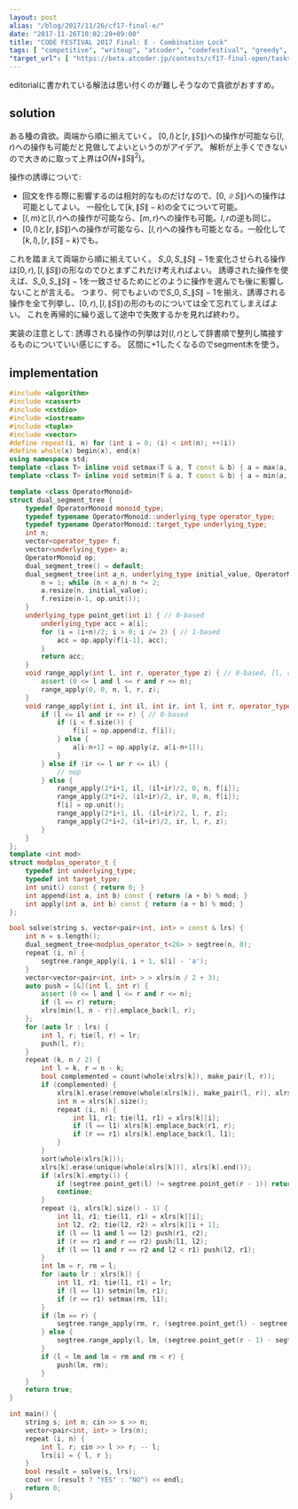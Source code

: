 ```yaml
---
layout: post
alias: "/blog/2017/11/26/cf17-final-e/"
date: "2017-11-26T10:02:29+09:00"
title: "CODE FESTIVAL 2017 Final: E - Combination Lock"
tags: [ "competitive", "writeup", "atcoder", "codefestival", "greedy", "interval", "segment-tree" ]
"target_url": [ "https://beta.atcoder.jp/contests/cf17-final-open/tasks/cf17_final_e" ]
---
```


editorialに書かれている解法は思い付くのが難しそうなので貪欲がおすすめ。

## solution

ある種の貪欲。両端から順に揃えていく。
$[0, l)$と$[r, \|S\|)$への操作が可能なら$[l, r)$への操作も可能だと見做してよいというのがアイデア。
解析が上手くできないので大きめに取って上界は$O(N + \|S\|^2)$。

操作の誘導について:

-   回文を作る際に影響するのは相対的なものだけなので、$[0, \|S\|)$への操作は可能としてよい。 一般化して$[k, \|S\| - k)$の全てについて可能。
-   $[l, m)$と$[l, r)$への操作が可能なら、$[m, r)$への操作も可能。$l, r$の逆も同じ。
-   $[0, l)$と$[r, \|S\|)$への操作が可能なら、$[l, r)$への操作も可能となる。一般化して$[k, l), [r, \|S\| - k)$でも。

これを踏まえて両端から順に揃えていく。
$S\_0, S\_{\|S\| - 1}$を変化させられる操作は$[0, r), [l, \|S\|)$の形なのでひとまずこれだけ考えればよい。
誘導された操作を使えば、$S\_0, S\_{\|S\| - 1}$を一致させるためにどのように操作を選んでも後に影響しないことが言える。
つまり、何でもよいので$S\_0, S\_{\|S\| - 1}$を揃え、誘導される操作を全て列挙し、$[0, r), [l, \|S\|)$の形のものについては全て忘れてしまえばよい。
これを再帰的に繰り返して途中で失敗するかを見れば終わり。

実装の注意として:
誘導される操作の列挙は対$(l, r)$として辞書順で整列し隣接するものについていい感じにする。
区間に$+1$したくなるのでsegment木を使う。

## implementation

``` c++
#include <algorithm>
#include <cassert>
#include <cstdio>
#include <iostream>
#include <tuple>
#include <vector>
#define repeat(i, n) for (int i = 0; (i) < int(n); ++(i))
#define whole(x) begin(x), end(x)
using namespace std;
template <class T> inline void setmax(T & a, T const & b) { a = max(a, b); }
template <class T> inline void setmin(T & a, T const & b) { a = min(a, b); }

template <class OperatorMonoid>
struct dual_segment_tree {
    typedef OperatorMonoid monoid_type;
    typedef typename OperatorMonoid::underlying_type operator_type;
    typedef typename OperatorMonoid::target_type underlying_type;
    int n;
    vector<operator_type> f;
    vector<underlying_type> a;
    OperatorMonoid op;
    dual_segment_tree() = default;
    dual_segment_tree(int a_n, underlying_type initial_value, OperatorMonoid const & a_op = OperatorMonoid()) : op(a_op) {
        n = 1; while (n < a_n) n *= 2;
        a.resize(n, initial_value);
        f.resize(n-1, op.unit());
    }
    underlying_type point_get(int i) { // 0-based
        underlying_type acc = a[i];
        for (i = (i+n)/2; i > 0; i /= 2) { // 1-based
            acc = op.apply(f[i-1], acc);
        }
        return acc;
    }
    void range_apply(int l, int r, operator_type z) { // 0-based, [l, r)
        assert (0 <= l and l <= r and r <= n);
        range_apply(0, 0, n, l, r, z);
    }
    void range_apply(int i, int il, int ir, int l, int r, operator_type z) {
        if (l <= il and ir <= r) { // 0-based
            if (i < f.size()) {
                f[i] = op.append(z, f[i]);
            } else {
                a[i-n+1] = op.apply(z, a[i-n+1]);
            }
        } else if (ir <= l or r <= il) {
            // nop
        } else {
            range_apply(2*i+1, il, (il+ir)/2, 0, n, f[i]);
            range_apply(2*i+2, (il+ir)/2, ir, 0, n, f[i]);
            f[i] = op.unit();
            range_apply(2*i+1, il, (il+ir)/2, l, r, z);
            range_apply(2*i+2, (il+ir)/2, ir, l, r, z);
        }
    }
};
template <int mod>
struct modplus_operator_t {
    typedef int underlying_type;
    typedef int target_type;
    int unit() const { return 0; }
    int append(int a, int b) const { return (a + b) % mod; }
    int apply(int a, int b) const { return (a + b) % mod; }
};

bool solve(string s, vector<pair<int, int> > const & lrs) {
    int n = s.length();
    dual_segment_tree<modplus_operator_t<26> > segtree(n, 0);
    repeat (i, n) {
        segtree.range_apply(i, i + 1, s[i] - 'a');
    }
    vector<vector<pair<int, int> > > xlrs(n / 2 + 3);
    auto push = [&](int l, int r) {
        assert (0 <= l and l <= r and r <= n);
        if (l == r) return;
        xlrs[min(l, n - r)].emplace_back(l, r);
    };
    for (auto lr : lrs) {
        int l, r; tie(l, r) = lr;
        push(l, r);
    }
    repeat (k, n / 2) {
        int l = k, r = n - k;
        bool complemented = count(whole(xlrs[k]), make_pair(l, r));
        if (complemented) {
            xlrs[k].erase(remove(whole(xlrs[k]), make_pair(l, r)), xlrs[k].end());
            int n = xlrs[k].size();
            repeat (i, n) {
                int l1, r1; tie(l1, r1) = xlrs[k][i];
                if (l == l1) xlrs[k].emplace_back(r1, r);
                if (r == r1) xlrs[k].emplace_back(l, l1);
            }
        }
        sort(whole(xlrs[k]));
        xlrs[k].erase(unique(whole(xlrs[k])), xlrs[k].end());
        if (xlrs[k].empty()) {
            if (segtree.point_get(l) != segtree.point_get(r - 1)) return false;
            continue;
        }
        repeat (i, xlrs[k].size() - 1) {
            int l1, r1; tie(l1, r1) = xlrs[k][i];
            int l2, r2; tie(l2, r2) = xlrs[k][i + 1];
            if (l == l1 and l == l2) push(r1, r2);
            if (r == r1 and r == r2) push(l1, l2);
            if (l == l1 and r == r2 and l2 < r1) push(l2, r1);
        }
        int lm = r, rm = l;
        for (auto lr : xlrs[k]) {
            int l1, r1; tie(l1, r1) = lr;
            if (l == l1) setmin(lm, r1);
            if (r == r1) setmax(rm, l1);
        }
        if (lm == r) {
            segtree.range_apply(rm, r, (segtree.point_get(l) - segtree.point_get(r - 1) + 26) % 26);
        } else {
            segtree.range_apply(l, lm, (segtree.point_get(r - 1) - segtree.point_get(l) + 26) % 26);
        }
        if (l < lm and lm < rm and rm < r) {
            push(lm, rm);
        }
    }
    return true;
}

int main() {
    string s; int n; cin >> s >> n;
    vector<pair<int, int> > lrs(n);
    repeat (i, n) {
        int l, r; cin >> l >> r; -- l;
        lrs[i] = { l, r };
    }
    bool result = solve(s, lrs);
    cout << (result ? "YES" : "NO") << endl;
    return 0;
}
```
